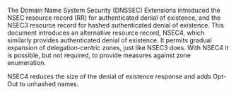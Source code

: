 The Domain Name System Security (DNSSEC) Extensions introduced the NSEC
resource record (RR) for authenticated denial of existence, and the NSEC3
resource record for hashed authenticated denial of existence.  This document
introduces an alternative resource record, NSEC4, which similarly provides 
authenticated denial of existence. It permits gradual expansion of
delegation-centric zones, just like NSEC3 does. 
With NSEC4 it is possible, but not required, to provide 
measures against zone enumeration.

NSEC4 reduces the size of the denial of existence response and
adds Opt-Out to unhashed names.
